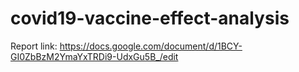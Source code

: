 # covid19-vaccine-effect-analysis

Report link:
https://docs.google.com/document/d/1BCY-GI0ZbBzM2YmaYxTRDi9-UdxGu5B_/edit
